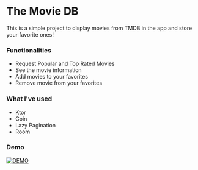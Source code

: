 # The Movie DB

This is a simple project to display movies from TMDB in the app and store your favorite ones!

### Functionalities

- Request Popular and Top Rated Movies
- See the movie information
- Add movies to your favorites
- Remove movie from your favorites

### What I've used

- Ktor
- Coin
- Lazy Pagination
- Room

### Demo

[![DEMO](https://img.youtube.com/vi/Zv-Boy8esr8/0.jpg)](https://www.youtube.com/watch?v=Zv-Boy8esr8)
